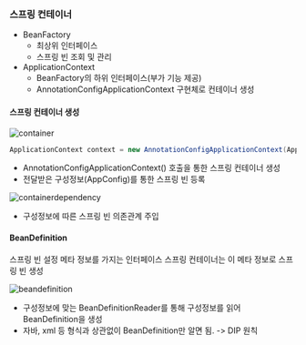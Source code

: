 ### 스프링 컨테이너

- BeanFactory
  - 최상위 인터페이스
  - 스프링 빈 조회 및 관리
- ApplicationContext
  - BeanFactory의 하위 인터페이스(부가 기능 제공)
  - AnnotationConfigApplicationContext 구현체로 컨테이너 생성

#### 스프링 컨테이너 생성

![container](https://user-images.githubusercontent.com/68267278/161433804-0461bd5a-da1c-4616-a63c-97e0dc519eb7.png)

``` java
ApplicationContext context = new AnnotationConfigApplicationContext(AppConfig.class);
```

- AnnotationConfigApplicationContext() 호출을 통한 스프링 컨테이너 생성
- 전달받은 구성정보(AppConfig)를 통한 스프링 빈 등록

![containerdependency](https://user-images.githubusercontent.com/68267278/161433903-439ba526-ad88-45d8-8ea0-d9b7e342a097.png)

- 구성정보에 따른 스프링 빈 의존관계 주입

#### BeanDefinition

스프링 빈 설정 메타 정보를 가지는 인터페이스
스프링 컨테이너는 이 메타 정보로 스프링 빈 생성


![beandefinition](https://user-images.githubusercontent.com/68267278/161434018-77d005ec-2527-45d9-9ee5-be140fd76674.png)


- 구성정보에 맞는 BeanDefinitionReader를 통해 구성정보를 읽어 BeanDefinition을 생성
- 자바, xml 등 형식과 상관없이 BeanDefinition만 알면 됨. -> DIP 원칙
